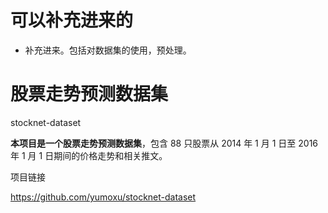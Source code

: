 
# 可以补充进来的

- 补充进来。包括对数据集的使用，预处理。

# 股票走势预测数据集





stocknet-dataset

**本项目是一个股票走势预测数据集**，包含 88 只股票从 2014 年 1 月 1 日至 2016 年 1 月 1 日期间的价格走势和相关推文。

项目链接

https://github.com/yumoxu/stocknet-dataset
